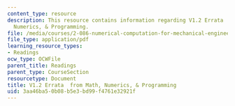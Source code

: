 ```yaml
---
content_type: resource
description: This resource contains information regarding V1.2 Errata  from Math,
  Numerics, & Programming.
file: /media/courses/2-086-numerical-computation-for-mechanical-engineers-fall-2012/3aa46ba50b08b5e3bd99f4761e32921f_MIT2_086F12_notes_errata.pdf
file_type: application/pdf
learning_resource_types:
- Readings
ocw_type: OCWFile
parent_title: Readings
parent_type: CourseSection
resourcetype: Document
title: V1.2 Errata  from Math, Numerics, & Programming
uid: 3aa46ba5-0b08-b5e3-bd99-f4761e32921f
---
```

